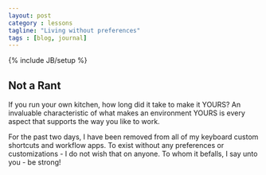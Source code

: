 ```yaml
---
layout: post
category : lessons
tagline: "Living without preferences"
tags : [blog, journal]
---
```

{% include JB/setup %}

## Not a Rant

If you run your own kitchen, how long did it take to make it YOURS? An invaluable characteristic of what makes an environment YOURS is every aspect that supports the way you like to work.

For the past two days, I have been removed from all of my keyboard custom shortcuts and workflow apps. To exist without any preferences or customizations - I do not wish that on anyone. To whom it befalls, I say unto you - be strong!